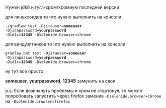 Нужен jdk8 и гугл-хром/хромиум последней версии

для линуксоидов то что нужно выполнить на консоли

<code>./gradlew test -Djirauser=**someuser** -Djirapassword=**yourpassword** -Did1c=**12345** -Dselenide.browser=chrome</code>

для виндузятников то что нужно выполнить на консоли

<code>gradlew.bat test -Djirauser=**someuser** -Djirapassword=**yourpassword** -Did1c=**12345** -Dselenide.browser=chrome</code>

ну тут все просто

**someuser**, **yourpassword**, **12345** заменить на свои

p.s. Если возинкнуть проблемы и хром не стартонул, то можно попробовать запустить через firefox заменив <code>-Dselenide.browser=chrome</code> на <code>-Dselenide.browser=firefox</code>   